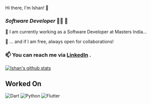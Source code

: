  Hi there, I'm Ishan! 👋  
### *Software Developer* 👩‍💻 🎉

🔭 I am currently working as a Software Developer at Masters India...

👯 ... and if I am free, always open for collaborations!

### 📫 You can reach me via [LinkedIn](https://www.linkedin.com/in/ishan0805/)  .

[![Ishan's github stats](https://github-readme-stats.vercel.app/api?username=ishan0805&count_private=true&show_icons=true&theme=radical&hide_rank=false)](https://github.com/ishan0805/github-readme-stats)



## Worked On

![Dart](https://img.shields.io/badge/dart-%230175C2.svg?style=for-the-badge&logo=dart&logoColor=white) ![Python](https://img.shields.io/badge/Python-14354C?style=for-the-badge&logo=python&logoColor=white) ![Flutter](https://img.shields.io/badge/Flutter-%2302569B.svg?style=for-the-badge&logo=Flutter&logoColor=white) 









